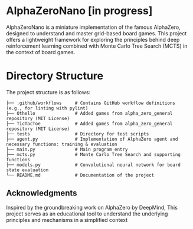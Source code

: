 # AlphaZeroNano [in progress]

AlphaZeroNano is a miniature implementation of the famous AlphaZero, designed to understand and master grid-based board games. This project offers a lightweight framework for exploring the principles behind deep reinforcement learning combined with Monte Carlo Tree Search (MCTS) in the context of board games.

# Directory Structure

The project structure is as follows:

```
├── .github/workflows     # Contains GitHub workflow definitions (e.g., for linting with pylint)
├── Othello               # Added games from alpha_zero_general repository (MIT License)
├── TicTacToe             # Added games from alpha_zero_general repository (MIT License)
├── tests                 # Directory for test scripts
├── agent.py              # Implementation of AlphaZero agent and necessary functions: training & evaluation
├── main.py               # Main program entry
├── mcts.py               # Monte Carlo Tree Search and supporting functions
├── models.py             # Convolutional neural network for board state evaluation
└── README.md             # Documentation of the project

```

## Acknowledgments

Inspired by the groundbreaking work on AlphaZero by DeepMind, This project serves as an educational tool to understand the underlying principles and mechanisms in a simplified context
